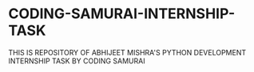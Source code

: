 # CODING-SAMURAI-INTERNSHIP-TASK
THIS IS REPOSITORY OF ABHIJEET MISHRA'S PYTHON DEVELOPMENT INTERNSHIP TASK BY CODING SAMURAI 

